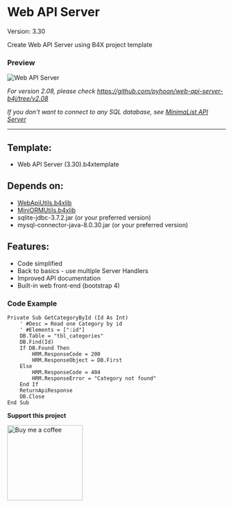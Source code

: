 # Web API Server

Version: 3.30

Create Web API Server using B4X project template

### Preview
![Web API Server](../main/web-api-server-b4j.png)

*For version 2.08, please check https://github.com/pyhoon/web-api-server-b4j/tree/v2.08*

*If you don't want to connect to any SQL database, see [MinimaList API Server](https://github.com/pyhoon/minimalist-api-b4j)*

---

## Template:
- Web API Server (3.30).b4xtemplate

## Depends on:
- [WebApiUtils.b4xlib](https://github.com/pyhoon/WebApiUtils-B4J)
- [MiniORMUtils.b4xlib](https://github.com/pyhoon/MiniORMUtils-B4X)
- sqlite-jdbc-3.7.2.jar (or your preferred version)
- mysql-connector-java-8.0.30.jar (or your preferred version)

## Features:
- Code simplified
- Back to basics - use multiple Server Handlers
- Improved API documentation
- Built-in web front-end (bootstrap 4)

### Code Example
```basic
Private Sub GetCategoryById (Id As Int)
	' #Desc = Read one Category by id
	' #Elements = [":id"]
	DB.Table = "tbl_categories"
	DB.Find(Id)
	If DB.Found Then
		HRM.ResponseCode = 200
		HRM.ResponseObject = DB.First
	Else
		HRM.ResponseCode = 404
		HRM.ResponseError = "Category not found"
	End If
	ReturnApiResponse
	DB.Close
End Sub
```

**Support this project**

<a href="https://paypal.me/aeric80/"><img src="https://cdn.buymeacoffee.com/buttons/default-orange.png" width="174" title="Buy me a coffee" /></a>
